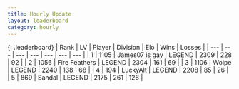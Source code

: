 ```yaml
---
title: Hourly Update
layout: leaderboard
category: hourly
---
```


{: .leaderboard}
| Rank | LV | Player | Division | Elo | Wins | Losses |
| --- | --- | --- | --- | --- | --- | --- |
| <span data-change="0">1</span> | 1105 | <span title="ID: 203132">James07 is gay</span> | LEGEND | <span data-change="0">2309</span> | <span data-change="0">228</span> | <span data-change="0">92</span> |
| <span data-change="0">2</span> | 1056 | <span title="ID: 357425">Fire Feathers</span> | LEGEND | <span data-change="0">2304</span> | <span data-change="0">161</span> | <span data-change="0">69</span> |
| <span data-change="0">3</span> | 1106 | <span title="ID: 204953">Wolpe</span> | LEGEND | <span data-change="0">2240</span> | <span data-change="0">138</span> | <span data-change="0">68</span> |
| <span data-change="0">4</span> | 194 | <span title="ID: 512212">LuckyAlt</span> | LEGEND | <span data-change="0">2208</span> | <span data-change="0">85</span> | <span data-change="0">26</span> |
| <span data-change="1">5</span> | 869 | <span title="ID: 315148">Sandal</span> | LEGEND | <span data-change="0">2175</span> | <span data-change="0">261</span> | <span data-change="0">126</span> |